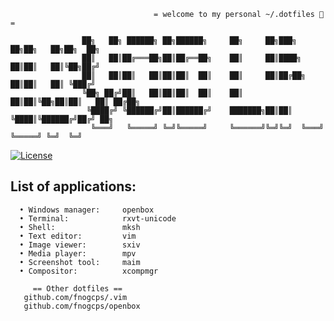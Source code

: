 ```
                                = welcome to my personal ~/.dotfiles 🍕 =

                ██╗   ██╗ ██████╗ ██╗██████╗     ██╗     ██╗███╗   ██╗██╗   ██╗██╗  ██╗
                ██║   ██║██╔═══██╗██║██╔══██╗    ██║     ██║████╗  ██║██║   ██║╚██╗██╔╝
                ██║   ██║██║   ██║██║██║  ██║    ██║     ██║██╔██╗ ██║██║   ██║ ╚███╔╝ 
                ╚██╗ ██╔╝██║   ██║██║██║  ██║    ██║     ██║██║╚██╗██║██║   ██║ ██╔██╗ 
                 ╚████╔╝ ╚██████╔╝██║██████╔╝    ███████╗██║██║ ╚████║╚██████╔╝██╔╝ ██╗
                  ╚═══╝   ╚═════╝ ╚═╝╚═════╝     ╚══════╝╚═╝╚═╝  ╚═══╝ ╚═════╝ ╚═╝  ╚═╝

```

[![License](https://img.shields.io/github/license/fnogcps/dotfiles?color=green&style=for-the-badge)](https://github.com/fnogcps/dotfiles/blob/master/UNLICENSE)

## List of applications:

```
  • Windows manager:     openbox
  • Terminal:            rxvt-unicode
  • Shell:               mksh
  • Text editor:         vim
  • Image viewer:        sxiv
  • Media player:        mpv
  • Screenshot tool:     maim
  • Compositor:          xcompmgr
  
     == Other dotfiles ==
   github.com/fnogcps/.vim
   github.com/fnogcps/openbox
```


